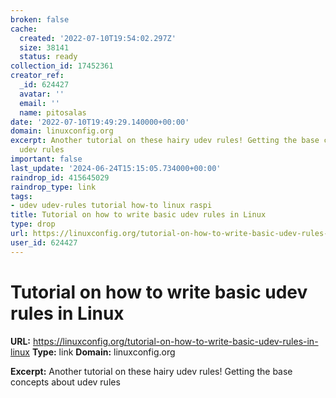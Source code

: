 ```yaml
---
broken: false
cache:
  created: '2022-07-10T19:54:02.297Z'
  size: 38141
  status: ready
collection_id: 17452361
creator_ref:
  _id: 624427
  avatar: ''
  email: ''
  name: pitosalas
date: '2022-07-10T19:49:29.140000+00:00'
domain: linuxconfig.org
excerpt: Another tutorial on these hairy udev rules! Getting the base concepts about
  udev rules
important: false
last_update: '2024-06-24T15:15:05.734000+00:00'
raindrop_id: 415645029
raindrop_type: link
tags:
- udev udev-rules tutorial how-to linux raspi
title: Tutorial on how to write basic udev rules in Linux
type: drop
url: https://linuxconfig.org/tutorial-on-how-to-write-basic-udev-rules-in-linux
user_id: 624427
---
```


# Tutorial on how to write basic udev rules in Linux

**URL:** https://linuxconfig.org/tutorial-on-how-to-write-basic-udev-rules-in-linux
**Type:** link
**Domain:** linuxconfig.org

**Excerpt:** Another tutorial on these hairy udev rules! Getting the base concepts about udev rules
